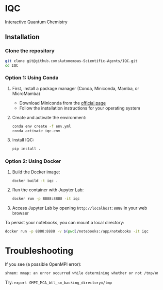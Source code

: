 # IQC
Interactive Quantum Chemistry

## Installation

### Clone the repository
   ```bash
   git clone git@github.com:Autonomous-Scientific-Agents/IQC.git
   cd IQC
   ```

### Option 1: Using Conda

1. First, install a package manager (Conda, Miniconda, Mamba, or MicroMamba)
   - Download Miniconda from the [official page](https://docs.conda.io/en/latest/miniconda.html)
   - Follow the installation instructions for your operating system

2. Create and activate the environment:
   ```bash
   conda env create -f env.yml
   conda activate iqc-env
   ```

3. Install IQC:
   ```bash
   pip install .
   ```

### Option 2: Using Docker

1. Build the Docker image:
   ```bash
   docker build -t iqc .
   ```

2. Run the container with Jupyter Lab:
   ```bash
   docker run -p 8888:8888 -it iqc
   ```

3. Access Jupyter Lab by opening `http://localhost:8888` in your web browser

To persist your notebooks, you can mount a local directory:
```bash
docker run -p 8888:8888 -v $(pwd)/notebooks:/app/notebooks -it iqc
```

# Troubleshooting
If you see (a possible OpenMPI error):

```bash
shmem: mmap: an error occurred while determining whether or not /tmp/ompi.yv.1001/jf.0/3074883584/sm_segment.yv.1001.b7470000.0 could be created
```

Try: `export OMPI_MCA_btl_sm_backing_directory=/tmp`
